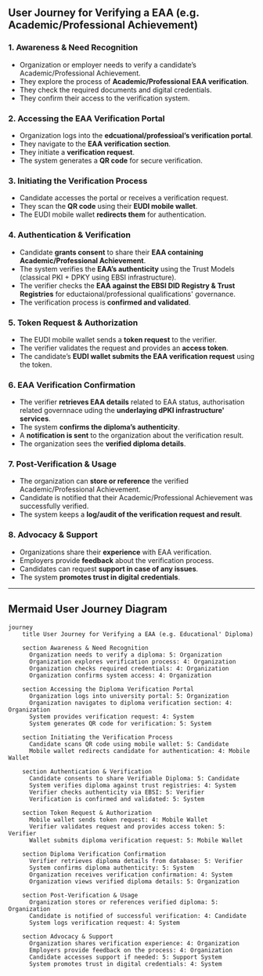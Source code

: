 
## **User Journey for Verifying a EAA (e.g. Academic/Professional Achievement)**

### **1. Awareness & Need Recognition**
- Organization or employer needs to verify a candidate’s Academic/Professional Achievement.  
- They explore the process of **Academic/Professional EAA verification**.  
- They check the required documents and digital credentials.  
- They confirm their access to the verification system.  

### **2. Accessing the EAA Verification Portal**
- Organization logs into the **edcuational/professioal’s verification portal**.  
- They navigate to the **EAA verification section**.  
- They initiate a **verification request**.  
- The system generates a **QR code** for secure verification.  

### **3. Initiating the Verification Process**
- Candidate accesses the portal or receives a verification request.  
- They scan the **QR code** using their **EUDI mobile wallet**.  
- The EUDI mobile wallet **redirects them** for authentication.  

### **4. Authentication & Verification**
- Candidate **grants consent** to share their **EAA containing Academic/Professional Achievement**.  
- The system verifies the **EAA’s authenticity** using the Trust Models (classical PKI + DPKY using EBSI infrastructure).  
- The verifier checks the **EAA against the EBSI DID Registry & Trust Registries** for eductaional/professional qualifications' governance.  
- The verification process is **confirmed and validated**.  

### **5. Token Request & Authorization**
- The EUDI mobile wallet sends a **token request** to the verifier.  
- The verifier validates the request and provides an **access token**.  
- The candidate’s **EUDI wallet submits the EAA verification request** using the token.  

### **6. EAA Verification Confirmation**
- The verifier **retrieves EAA details** related to EAA status, authorisation related governnace uding the **underlaying dPKI infrastructure' services**.  
- The system **confirms the diploma’s authenticity**.  
- A **notification is sent** to the organization about the verification result.  
- The organization sees the **verified diploma details**.  

### **7. Post-Verification & Usage**
- The organization can **store or reference** the verified Academic/Professional Achievement.  
- Candidate is notified that their Academic/Professional Achievement was successfully verified.  
- The system keeps a **log/audit of the verification request and result**.  

### **8. Advocacy & Support**
- Organizations share their **experience** with EAA verification.  
- Employers provide **feedback** about the verification process.  
- Candidates can request **support in case of any issues**.  
- The system **promotes trust in digital credentials**.  

---

## **Mermaid User Journey Diagram**
```mermaid
journey
    title User Journey for Verifying a EAA (e.g. Educational' Diploma)

    section Awareness & Need Recognition
      Organization needs to verify a diploma: 5: Organization
      Organization explores verification process: 4: Organization
      Organization checks required credentials: 4: Organization
      Organization confirms system access: 4: Organization

    section Accessing the Diploma Verification Portal
      Organization logs into university portal: 5: Organization
      Organization navigates to diploma verification section: 4: Organization
      System provides verification request: 4: System
      System generates QR code for verification: 5: System

    section Initiating the Verification Process
      Candidate scans QR code using mobile wallet: 5: Candidate
      Mobile wallet redirects candidate for authentication: 4: Mobile Wallet

    section Authentication & Verification
      Candidate consents to share Verifiable Diploma: 5: Candidate
      System verifies diploma against trust registries: 4: System
      Verifier checks authenticity via EBSI: 5: Verifier
      Verification is confirmed and validated: 5: System

    section Token Request & Authorization
      Mobile wallet sends token request: 4: Mobile Wallet
      Verifier validates request and provides access token: 5: Verifier
      Wallet submits diploma verification request: 5: Mobile Wallet

    section Diploma Verification Confirmation
      Verifier retrieves diploma details from database: 5: Verifier
      System confirms diploma authenticity: 5: System
      Organization receives verification confirmation: 4: System
      Organization views verified diploma details: 5: Organization

    section Post-Verification & Usage
      Organization stores or references verified diploma: 5: Organization
      Candidate is notified of successful verification: 4: Candidate
      System logs verification request: 4: System

    section Advocacy & Support
      Organization shares verification experience: 4: Organization
      Employers provide feedback on the process: 4: Organization
      Candidate accesses support if needed: 5: Support System
      System promotes trust in digital credentials: 4: System
```

